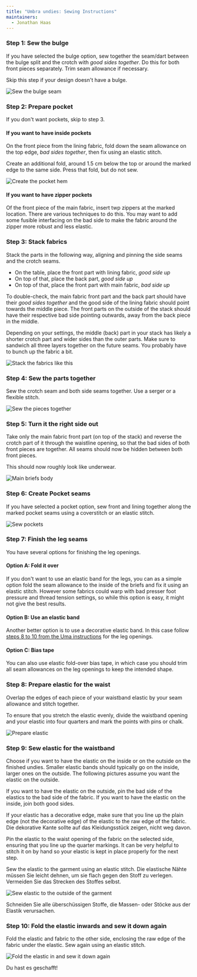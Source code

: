 ```yaml
---
title: "Umbra undies: Sewing Instructions"
maintainers:
  - Jonathan Haas
---
```


### Step 1: Sew the bulge

If you have selected the bulge option, sew together the seam/dart between the bulge split and the crotch with _good sides together_. Do this for both front pieces separately. Trim seam allowance if necessary.

Skip this step if your design doesn't have a bulge.

![Sew the bulge seam](step01.svg)

### Step 2: Prepare pocket

If you don't want pockets, skip to step 3.

#### If you want to have inside pockets

On the front piece from the lining fabric, fold down the seam allowance on the top edge, _bad sides together_, then fix using an elastic stitch.

Create an additional fold, around 1.5 cm below the top or around the marked edge to the same side. Press that fold, but do not sew.

![Create the pocket hem](step02.svg)

#### If you want to have zipper pockets

Of the front piece of the main fabric, insert twp zippers at the marked location.
There are various techniques to do this. You may want to add some fusible interfacing on the bad side to make the fabric around the zipper more robust and less elastic.

### Step 3: Stack fabrics

Stack the parts in the following way, aligning and pinning the side seams and the crotch seams.

- On the table, place the front part with lining fabric, _good side up_
- On top of that, place the back part, _good side up_
- On top of that, place the front part with main fabric, _bad side up_

To double-check, the main fabric front part and the back part should have their _good sides together_ and the good side of the lining fabric should point towards the middle piece. The front parts on the outside of the stack should have their respective bad side pointing outwards, away from the back piece in the middle.

Depending on your settings, the middle (back) part in your stack has likely a shorter crotch part and wider sides than the outer parts. Make sure to sandwich all three layers together on the future seams. You probably have to bunch up the fabric a bit.

![Stack the fabrics like this](step03.svg)

### Step 4: Sew the parts together

Sew the crotch seam and both side seams together. Use a serger or a flexible stitch.

![Sew the pieces together](step04.svg)

### Step 5: Turn it the right side out

Take only the main fabric front part (on top of the stack) and reverse the crotch part of it through the waistline opening, so that the bad sides of both front pieces are together. All seams should now be hidden between both front pieces.

This should now roughly look like underwear.

![Main briefs body](step05.svg)

### Step 6: Create Pocket seams

If you have selected a pocket option, sew front and lining together along the marked pocket seams using a coverstitch or an elastic stitch.

![Sew pockets](step06.svg)

### Step 7: Finish the leg seams

You have several options for finishing the leg openings.

#### Option A: Fold it over

If you don't want to use an elastic band for the legs, you can as a simple option fold the seam allowance to the inside of the briefs and fix it using an elastic stitch. However some fabrics could warp with bad presser foot pressure and thread tension settings, so while this option is easy, it might not give the best results.

#### Option B: Use an elastic band

Another better option is to use a decorative elastic band. In this case follow [steps 8 to 10 from the Uma instructions](/docs/designs/uma/instructions#step-8-prepare-elastic) for the leg openings.

#### Option C: Bias tape

You can also use elastic fold-over bias tape, in which case you should trim all seam allowances on the leg openings to keep the intended shape.

### Step 8: Prepare elastic for the waist

Overlap the edges of each piece of your waistband elastic by your seam allowance and stitch together.

To ensure that you stretch the elastic evenly, divide the waistband opening and your elastic into four quarters and mark the points with pins or chalk.

![Prepare elastic](step08.svg)

### Step 9: Sew elastic for the waistband

Choose if you want to have the elastic on the inside or on the outside on the finished undies. Smaller elastic bands should typically go on the inside, larger ones on the outside. The following pictures assume you want the elastic on the outside.

If you want to have the elastic on the outside, pin the bad side of the elastics to the bad side of the fabric. If you want to have the elastic on the inside, join both good sides.

If your elastic has a decorative edge, make sure that you line up the plain edge (not the decorative edge) of the elastic to the raw edge of the fabric. Die dekorative Kante sollte auf das Kleidungsstück zeigen, nicht weg davon.

Pin the elastic to the waist opening of the fabric on the selected side, ensuring that you line up the quarter markings. It can be very helpful to stitch it on by hand so your elastic is kept in place properly for the next step.

Sew the elastic to the garment using an elastic stitch. Die elastische Nähte müssen Sie leicht dehnen, um sie flach gegen den Stoff zu verlegen. Vermeiden Sie das Strecken des Stoffes selbst.

![Sew elastic to the outside of the garment](step09.svg)

Schneiden Sie alle überschüssigen Stoffe, die Massen- oder Stöcke aus der Elastik verursachen.

### Step 10: Fold the elastic inwards and sew it down again

Fold the elastic and fabric to the other side, enclosing the raw edge of the fabric under the elastic. Sew again using an elastic stitch.

![Fold the elastic in and sew it down again](step10.svg)

Du hast es geschafft!
